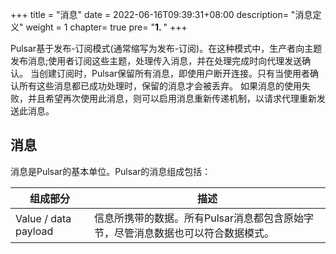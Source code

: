 
+++
title = "消息"
date =  2022-06-16T09:39:31+08:00
description= "消息定义"
weight = 1
chapter= true
pre= "<b>1. </b>"
+++


Pulsar基于发布-订阅模式(通常缩写为发布-订阅)。在这种模式中，生产者向主题发布消息;使用者订阅这些主题，处理传入消息，并在处理完成时向代理发送确认。
当创建订阅时，Pulsar保留所有消息，即使用户断开连接。只有当使用者确认所有这些消息都已成功处理时，保留的消息才会被丢弃。
如果消息的使用失败，并且希望再次使用此消息，则可以启用消息重新传递机制，以请求代理重新发送此消息。

## 消息

消息是Pulsar的基本单位。Pulsar的消息组成包括：

|组成部分|描述|
|-|-|
|Value / data payload|信息所携带的数据。所有Pulsar消息都包含原始字节，尽管消息数据也可以符合数据模式。|